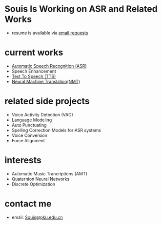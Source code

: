 # Souis Is Working on ASR and Related Works
- resume is available via [email requests](mailto:Souis@pku.edu.cn)

# current works

- [Automatic Speech Recognition (ASR)](ASR.md)
- Speech Enhancement
- [Text To Speech (TTS)](TTS.md)
- [Neural Machine Translation(NMT)](NMT.md)

# related side projects

- Voice Activity Detection (VAD)
- [Language Modeling](LanguageModeling.md)
- Auto Punctuating <!--(AutoPunctuating.md)-->
- Spelling Correction Models for ASR systems
- Voice Conversion<!--(VoiceConversion.md)-->
- Force Alignment

# interests

- Automatic Music Trancriptions (AMT)<!--(AMT.md)-->
- Quaternion Neural Networks<!--(QuaternionNeuralNetworks.md)-->
- Discrete Optimization<!--(DiscreteOptimization.md)-->

# contact me
- email: Souis@pku.edu.cn
